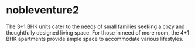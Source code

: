 # nobleventure2
The 3+1 BHK units cater to the needs of small families seeking a cozy and thoughtfully designed living space. For those in need of more room, the 4+1 BHK apartments provide ample space to accommodate various lifestyles. 
